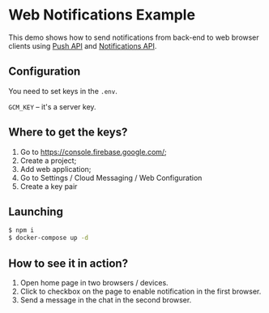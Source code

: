 # Web Notifications Example

This demo shows how to send notifications from back-end to web browser clients using [Push API](https://developer.mozilla.org/en-US/docs/Web/API/Push_API) and [Notifications API](https://developer.mozilla.org/en-US/docs/Web/API/notification).

## Configuration

You need to set keys in the `.env`.

`GCM_KEY` – it's a server key.

## Where to get the keys?

1. Go to https://console.firebase.google.com/;
2. Create a project;
3. Add web application;
4. Go to Settings / Cloud Messaging / Web Configuration
5. Create a key pair

## Launching

```bash
$ npm i
$ docker-compose up -d
```

## How to see it in action?

1. Open home page in two browsers / devices.
2. Click to checkbox on the page to enable notification in the first browser.
3. Send a message in the chat in the second browser.
